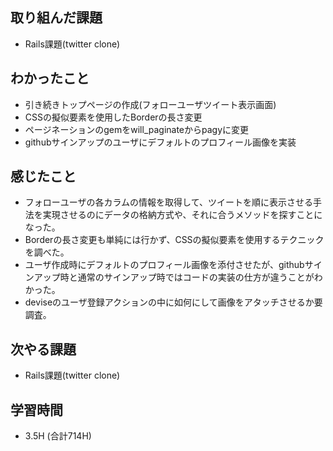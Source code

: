 ## 取り組んだ課題
- Rails課題(twitter clone)

## わかったこと  
- 引き続きトップページの作成(フォローユーザツイート表示画面)
- CSSの擬似要素を使用したBorderの長さ変更
- ページネーションのgemをwill_paginateからpagyに変更
- githubサインアップのユーザにデフォルトのプロフィール画像を実装
  
## 感じたこと
- フォローユーザの各カラムの情報を取得して、ツイートを順に表示させる手法を実現させるのにデータの格納方式や、それに合うメソッドを探すことになった。
- Borderの長さ変更も単純には行かず、CSSの擬似要素を使用するテクニックを調べた。
- ユーザ作成時にデフォルトのプロフィール画像を添付させたが、githubサインアップ時と通常のサインアップ時ではコードの実装の仕方が違うことがわかった。
- deviseのユーザ登録アクションの中に如何にして画像をアタッチさせるか要調査。
  
## 次やる課題  
- Rails課題(twitter clone)
  
## 学習時間  
- 3.5H (合計714H)
